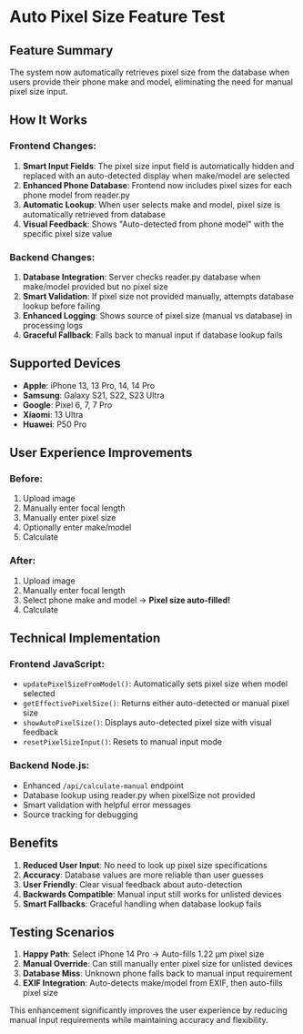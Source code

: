 # Auto Pixel Size Feature Test

## Feature Summary
The system now automatically retrieves pixel size from the database when users provide their phone make and model, eliminating the need for manual pixel size input.

## How It Works

### Frontend Changes:
1. **Smart Input Fields**: The pixel size input field is automatically hidden and replaced with an auto-detected display when make/model are selected
2. **Enhanced Phone Database**: Frontend now includes pixel sizes for each phone model from reader.py
3. **Automatic Lookup**: When user selects make and model, pixel size is automatically retrieved from database
4. **Visual Feedback**: Shows "Auto-detected from phone model" with the specific pixel size value

### Backend Changes:
1. **Database Integration**: Server checks reader.py database when make/model provided but no pixel size
2. **Smart Validation**: If pixel size not provided manually, attempts database lookup before failing
3. **Enhanced Logging**: Shows source of pixel size (manual vs database) in processing logs
4. **Graceful Fallback**: Falls back to manual input if database lookup fails

## Supported Devices
- **Apple**: iPhone 13, 13 Pro, 14, 14 Pro
- **Samsung**: Galaxy S21, S22, S23 Ultra  
- **Google**: Pixel 6, 7, 7 Pro
- **Xiaomi**: 13 Ultra
- **Huawei**: P50 Pro

## User Experience Improvements

### Before:
1. Upload image
2. Manually enter focal length
3. Manually enter pixel size
4. Optionally enter make/model
5. Calculate

### After:
1. Upload image  
2. Manually enter focal length
3. Select phone make and model → **Pixel size auto-filled!**
4. Calculate

## Technical Implementation

### Frontend JavaScript:
- `updatePixelSizeFromModel()`: Automatically sets pixel size when model selected
- `getEffectivePixelSize()`: Returns either auto-detected or manual pixel size
- `showAutoPixelSize()`: Displays auto-detected pixel size with visual feedback
- `resetPixelSizeInput()`: Resets to manual input mode

### Backend Node.js:
- Enhanced `/api/calculate-manual` endpoint
- Database lookup using reader.py when pixelSize not provided
- Smart validation with helpful error messages
- Source tracking for debugging

## Benefits
1. **Reduced User Input**: No need to look up pixel size specifications
2. **Accuracy**: Database values are more reliable than user guesses  
3. **User Friendly**: Clear visual feedback about auto-detection
4. **Backwards Compatible**: Manual input still works for unlisted devices
5. **Smart Fallbacks**: Graceful handling when database lookup fails

## Testing Scenarios
1. **Happy Path**: Select iPhone 14 Pro → Auto-fills 1.22 μm pixel size
2. **Manual Override**: Can still manually enter pixel size for unlisted devices
3. **Database Miss**: Unknown phone falls back to manual input requirement
4. **EXIF Integration**: Auto-detects make/model from EXIF, then auto-fills pixel size

This enhancement significantly improves the user experience by reducing manual input requirements while maintaining accuracy and flexibility.
